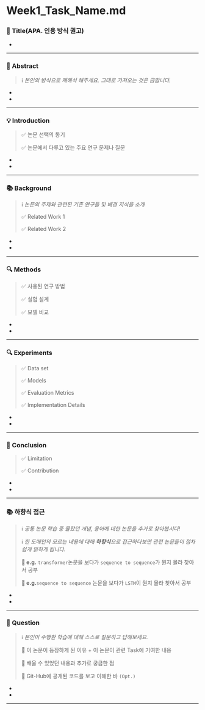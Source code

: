 # Week1_Task_Name.md

<aside>

<aside>

### **📘 Title(APA. 인용 방식 권고)**

</aside>

- 

</aside>

---

<aside>

<aside>

### **📖 Abstract**

> ℹ️ *본인의 방식으로 재해석 해주세요. 그대로 가져오는 것은 금합니다.*
> 
</aside>

- 
- 

</aside>

---

<aside>

<aside>

### **💡 Introduction**

> ✅ 논문 선택의 동기
> 
> 
> ✅ 논문에서 다루고 있는 주요 연구 문제나 질문
> 
</aside>

- 
- 

</aside>

---

<aside>

<aside>

### **📚 Background**

> ℹ️ *논문의 주제와 관련된 기존 연구들 및 배경 지식을 소개*
> 
> 
> ✅ Related Work 1
> 
> ✅ Related Work 2
> 
</aside>

- 
- 

</aside>

---

<aside>

<aside>

### **🔍 Methods**

> ✅ 사용된 연구 방법
> 
> 
> ✅ 실험 설계
> 
> ✅ 모델 비교 
> 
</aside>

- 
- 

[](https://www.notion.so)

</aside>

---

<aside>

<aside>

### **🔍 Experiments**

> ✅ Data set
> 
> 
> ✅ Models
> 
> ✅ Evaluation Metrics
> 
> ✅ Implementation Details
> 
</aside>

- 
- 

</aside>

---

<aside>

<aside>

### **📖 Conclusion**

> ✅ Limitation
> 
> 
> ✅ Contribution
> 
</aside>

- 
- 

</aside>

---

<aside>

<aside>

### **📚 하향식 접근**

> ℹ️ *공통 논문 학습 중 몰랐던 개념, 용어에 대한 논문을 추가로 찾아봅시다!*
> 
> 
> ℹ️ *한 도메인의 모르는 내용에 대해 **하향식**으로 접근하다보면 관련 논문들이 점차 쉽게 읽히게 됩니다.* 
> 
> **📍 e.g.** `transformer`논문을 보다가 `sequence to sequence`가 뭔지 몰라 찾아서 공부
> 
> **📍 e.g.**`sequence to sequence` 논문을 보다가 `LSTM`이 뭔지 몰라 찾아서 공부
> 
</aside>

- 
- 

</aside>

---

<aside>

<aside>

### **🤔 Question**

> ℹ️ *본인이 수행한 학습에 대해 스스로 질문하고 답해보세요.*
> 
> 
> 📍 이 논문이 등장하게 된 이유 + 이 논문이 관련 Task에 기여한 내용
> 
> 📍 배울 수 있었던 내용과 추가로 궁금한 점
> 
> 📍 Git-Hub에 공개된 코드를 보고 이해한 바 `(Opt.)`
> 
</aside>

- 
- 

</aside>

---